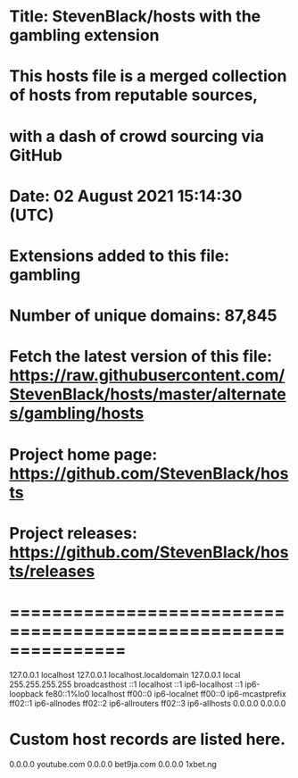 # Title: StevenBlack/hosts with the gambling extension
#
# This hosts file is a merged collection of hosts from reputable sources,
# with a dash of crowd sourcing via GitHub
#
# Date: 02 August 2021 15:14:30 (UTC)
# Extensions added to this file: gambling
# Number of unique domains: 87,845
#
# Fetch the latest version of this file: https://raw.githubusercontent.com/StevenBlack/hosts/master/alternates/gambling/hosts
# Project home page: https://github.com/StevenBlack/hosts
# Project releases: https://github.com/StevenBlack/hosts/releases
#
# ===============================================================

127.0.0.1 localhost
127.0.0.1 localhost.localdomain
127.0.0.1 local
255.255.255.255 broadcasthost
::1 localhost
::1 ip6-localhost
::1 ip6-loopback
fe80::1%lo0 localhost
ff00::0 ip6-localnet
ff00::0 ip6-mcastprefix
ff02::1 ip6-allnodes
ff02::2 ip6-allrouters
ff02::3 ip6-allhosts
0.0.0.0 0.0.0.0

# Custom host records are listed here.


0.0.0.0 youtube.com
0.0.0.0 bet9ja.com
0.0.0.0 1xbet.ng

